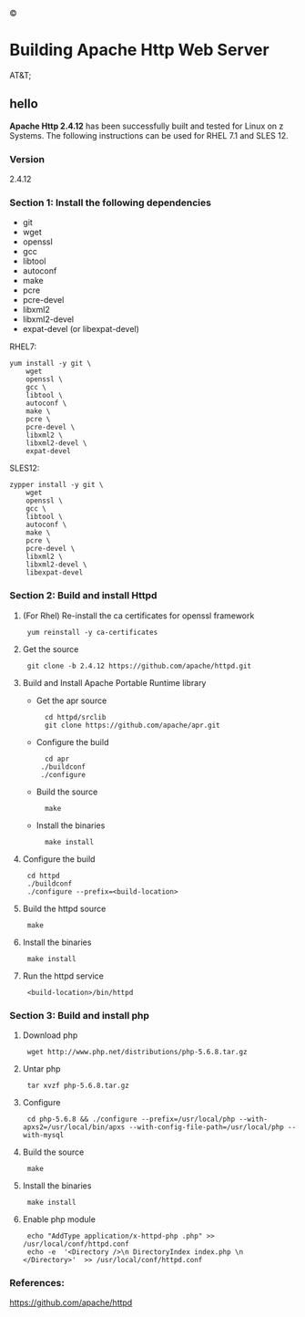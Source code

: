 &copy; 
# Building Apache Http Web Server
AT&T;

hello
-----

**Apache Http 2.4.12** has been successfully built and tested for Linux on z Systems. The following instructions can be used for RHEL 7.1 and SLES 12.

### Version
2.4.12

### Section 1: Install the following dependencies
* git
* wget
* openssl
* gcc
* libtool
* autoconf
* make
* pcre 
* pcre-devel 
* libxml2 
* libxml2-devel
* expat-devel (or libexpat-devel)

RHEL7:
```
yum install -y git \
	wget
	openssl \
	gcc \
	libtool \
	autoconf \
	make \
	pcre \
	pcre-devel \
	libxml2 \
	libxml2-devel \
	expat-devel
```

SLES12:
```
zypper install -y git \
	wget
	openssl \
	gcc \
	libtool \
	autoconf \
	make \
	pcre \
	pcre-devel \
	libxml2 \
	libxml2-devel \
	libexpat-devel
```


### Section 2: Build and install Httpd
1. (For Rhel) Re-install the ca certificates for openssl framework

        yum reinstall -y ca-certificates
2. Get the source

        git clone -b 2.4.12 https://github.com/apache/httpd.git
3. Build and Install Apache Portable Runtime library
    * Get the apr source 
	
            cd httpd/srclib 
            git clone https://github.com/apache/apr.git
    * Configure the build
	
            cd apr 
           ./buildconf
           ./configure
    * Build the source
	
            make
    * Install the binaries
	
            make install
4. Configure the build

        cd httpd
        ./buildconf
        ./configure --prefix=<build-location>
5. Build the httpd source

        make
6. Install the binaries

        make install
7. Run the httpd service

        <build-location>/bin/httpd

### Section 3: Build and install php
1. Download php

        wget http://www.php.net/distributions/php-5.6.8.tar.gz
2. Untar php

        tar xvzf php-5.6.8.tar.gz 
3. Configure

		cd php-5.6.8 && ./configure --prefix=/usr/local/php --with-apxs2=/usr/local/bin/apxs --with-config-file-path=/usr/local/php --with-mysql 
4. Build the source

		make
5. Install the binaries

		make install

6. Enable php module 

		echo "AddType application/x-httpd-php .php" >> /usr/local/conf/httpd.conf
		echo -e  '<Directory />\n DirectoryIndex index.php \n </Directory>'  >> /usr/local/conf/httpd.conf


### References:
https://github.com/apache/httpd	
